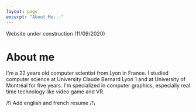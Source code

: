 ```yaml
---
layout: page
excerpt: "About Me..."
---
```


Website under construction (11/09/2020)

# About me

I'm a 22 years old computer scientist from Lyon in France. I studied computer science at University Claude Bernard Lyon 1 and at University of Montréal for five years. I'm specialized in computer graphics, especially real time technology like video game and VR.  
    


/!\ Add english and french resume /!\
